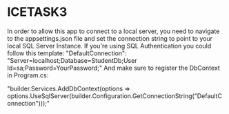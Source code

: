 # ICETASK3
In order to allow this app to connect to a local server, you need to navigate to the appsettings.json file
and set the connection string to point to your local SQL Server Instance.
 If you're using SQL Authentication you could follow this template:
	"DefaultConnection": "Server=localhost;Database=StudentDb;User Id=sa;Password=YourPassword;"
And make sure to register the DbContext in Program.cs:

"builder.Services.AddDbContext<ApplicationDbContext>(options =>
    options.UseSqlServer(builder.Configuration.GetConnectionString("DefaultConnection")));"